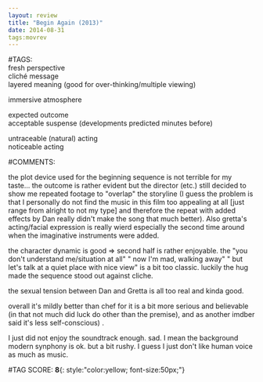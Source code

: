 ```yaml
---  
layout: review  
title: "Begin Again (2013)"  
date: 2014-08-31  
tags:movrev  
---  
```

  
#TAGS:  
fresh perspective  
cliché message  
layered meaning (good for over-thinking/multiple viewing)  
  
immersive atmosphere  
  
expected outcome  
acceptable suspense (developments predicted minutes before)  
  
untraceable (natural) acting  
noticeable acting  
  
#COMMENTS:  
  
the plot device used for the beginning sequence is not terrible for my taste... the outcome is rather evident but the director (etc.) still decided to show me repeated footage to "overlap" the storyline (I guess the problem is that I personally do not find the music in this film too appealing at all [just range from alright to not my type] and therefore the repeat with added effects by Dan really didn't make the song that much better). Also gretta's acting/facial expression is really wierd especially the second time around when the imaginative instruments were added.  
  
the character dynamic is good => second half is rather enjoyable. the "you don't understand me/situation at all" " now I'm mad, walking away" " but let's talk at a quiet place with nice view" is a bit too classic. luckily the hug made the sequence stood out against cliche.  
  
the sexual tension between Dan and Gretta is all too real and kinda good.  
  
overall it's mildly better than chef for it is a bit more serious and believable (in that not much did luck do other than the premise), and as another imdber said it's less self-conscious) .  
  
I just did not enjoy the soundtrack enough. sad. I mean the background modern synphony is ok. but a bit rushy. I guess I just don't like human voice as much as music.  
  
  
  
  
  
#TAG SCORE: **8**{: style:"color:yellow; font-size:50px;"}  
